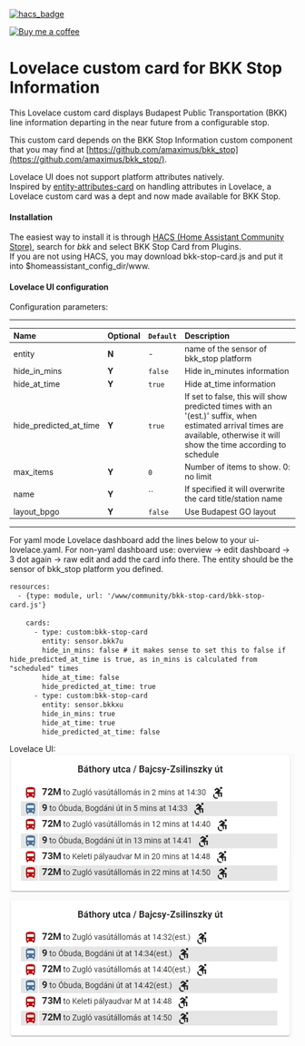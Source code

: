 [![hacs_badge](https://img.shields.io/badge/HACS-Default-orange.svg)](https://github.com/hacs/integration)

<p><a href="https://www.buymeacoffee.com/6rF5cQl" rel="nofollow" target="_blank"><img src="https://camo.githubusercontent.com/c070316e7fb193354999ef4c93df4bd8e21522fa/68747470733a2f2f696d672e736869656c64732e696f2f7374617469632f76312e7376673f6c6162656c3d4275792532306d6525323061253230636f66666565266d6573736167653d25463025394625413525413826636f6c6f723d626c61636b266c6f676f3d6275792532306d6525323061253230636f66666565266c6f676f436f6c6f723d7768697465266c6162656c436f6c6f723d366634653337" alt="Buy me a coffee" data-canonical-src="https://img.shields.io/static/v1.svg?label=Buy%20me%20a%20coffee&amp;message=%F0%9F%A5%A8&amp;color=black&amp;logo=buy%20me%20a%20coffee&amp;logoColor=white&amp;labelColor=b0c4de" style="max-width:100%;"></a></p>

# Lovelace custom card for BKK Stop Information

This Lovelace custom card displays Budapest Public Transportation (BKK)
line information departing in the near future from a configurable stop.<p>
This custom card depends on the BKK Stop Information custom component that you may find at
[https://github.com/amaximus/bkk_stop](https://github.com/amaximus/bkk_stop/).

Lovelace UI does not support platform attributes natively.<br />
Inspired by [entity-attributes-card](https://github.com/custom-cards/entity-attributes-card)
on handling attributes in Lovelace, a Lovelace custom card was a dept and now made available for BKK Stop.

#### Installation
The easiest way to install it is through [HACS (Home Assistant Community Store)](https://github.com/hacs/frontend),
search for <i>bkk</i> and select BKK Stop Card from Plugins.<br />
If you are not using HACS, you may download bkk-stop-card.js and put it into $homeassistant_config_dir/www.<br />

#### Lovelace UI configuration

Configuration parameters:<br />

---
| Name | Optional | `Default` | Description |
| :---- | :---- | :------- | :----------- |
| entity | **N** | - | name of the sensor of bkk_stop platform|
| hide_in_mins | **Y** | `false` | Hide in_minutes information|
| hide_at_time | **Y** | `true` | Hide at_time information|
| hide_predicted_at_time | **Y** | `true` | If set to false, this will show predicted times with an '(est.)' suffix, when estimated arrival times are available, otherwise it will show the time according to schedule |
| max_items | **Y** | `0` | Number of items to show. 0: no limit |
| name | **Y** | `` | If specified it will overwrite the card title/station name |
| layout_bpgo | **Y** | `false` | Use Budapest GO layout |
---

For yaml mode Lovelace dashboard add the lines below to your ui-lovelace.yaml. For non-yaml dashboard use: overview → edit dashboard → 3 dot again → raw edit and add the card info there.
The entity should be the sensor of bkk_stop platform you defined.
```
resources:
  - {type: module, url: '/www/community/bkk-stop-card/bkk-stop-card.js'}

    cards:
      - type: custom:bkk-stop-card
        entity: sensor.bkk7u
        hide_in_mins: false # it makes sense to set this to false if hide_predicted_at_time is true, as in_mins is calculated from "scheduled" times
        hide_at_time: false
        hide_predicted_at_time: true
      - type: custom:bkk-stop-card
        entity: sensor.bkkxu
        hide_in_mins: true
        hide_at_time: true
        hide_predicted_at_time: false

```

Lovelace UI:<br />
![bkk_stop Lovelace example](bkk_lovelace.jpg)
